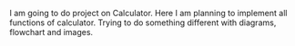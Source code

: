 I am going to do project on Calculator. Here I am planning to implement all functions of calculator. Trying to do something different with diagrams, flowchart and images.
